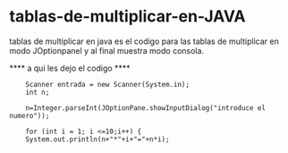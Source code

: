 # tablas-de-multiplicar-en-JAVA
tablas de multiplicar en java 
es el codigo para las tablas de multiplicar en modo JOptionpanel y al final muestra modo consola.

**** a qui les dejo el codigo ****

		
		Scanner entrada = new Scanner(System.in);
		int n;
		
		n=Integer.parseInt(JOptionPane.showInputDialog("introduce el numero"));
		
		for (int i = 1; i <=10;i++) {
		System.out.println(n+"*"+i+"="+n*i);
